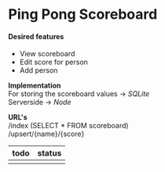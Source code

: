 # Ping Pong Scoreboard

#### Desired features
- View scoreboard
- Edit score for person
- Add person

**Implementation**<br>For storing the scoreboard values -> *SQLite*<br>Serverside -> *Node*


**URL's**<br>/index (SELECT * FROM scoreboard)<br>/upsert/{name}/{score}


|todo|status  |
|--|--|
|  |  |

